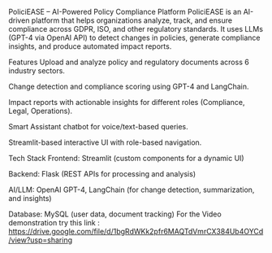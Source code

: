 PoliciEASE – AI-Powered Policy Compliance Platform
PoliciEASE is an AI-driven platform that helps organizations analyze, track, and ensure compliance across GDPR, ISO, and other regulatory standards.
It uses LLMs (GPT-4 via OpenAI API) to detect changes in policies, generate compliance insights, and produce automated impact reports.

Features
Upload and analyze policy and regulatory documents across 6 industry sectors.

Change detection and compliance scoring using GPT-4 and LangChain.

Impact reports with actionable insights for different roles (Compliance, Legal, Operations).

Smart Assistant chatbot for voice/text-based queries.

Streamlit-based interactive UI with role-based navigation.

Tech Stack
Frontend: Streamlit (custom components for a dynamic UI)

Backend: Flask (REST APIs for processing and analysis)

AI/LLM: OpenAI GPT-4, LangChain (for change detection, summarization, and insights)

Database: MySQL (user data, document tracking)
For the Video demonstration try this link : https://drive.google.com/file/d/1bgRdWKk2pfr6MAQTdVmrCX384Ub4OYCd/view?usp=sharing 

